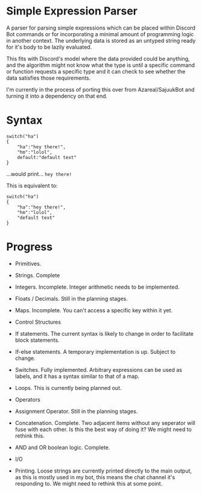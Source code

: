 # Simple Expression Parser

A parser for parsing simple expressions which can be placed within Discord Bot commands or for incorporating a minimal amount of programming logic in another context. The underlying data is stored as an untyped  string ready for it's body to be lazily evaluated.

This fits with Discord's model where the data provided could be anything, and the algorithm might not know what the type is until a specific command or function requests a specific type and it can check to see whether the data satisfies those requirements.

I'm currently in the process of porting this over from Azareal/SajuukBot and turning it into a dependency on that end.

# Syntax
```
switch("ha")
{
	"ha":"hey there!",
	"hm":"lolol",
	default:"default text"
}
```
...would print... `hey there!`

This is equivalent to:

```
switch("ha")
{
	"ha":"hey there!",
	"hm":"lolol",
	"default text"
}
```

# Progress

* Primitives.

 * Strings. Complete

 * Integers. Incomplete. Integer arithmetic needs to be implemented.

 * Floats / Decimals. Still in the planning stages.

 * Maps. Incomplete. You can't access a specific key within it yet.

* Control Structures

 * If statements. The current syntax is likely to change in order to facilitate block statements.

 * If-else statements. A temporary implementation is up. Subject to change.

 * Switches. Fully implemented. Arbitrary expressions can be used as labels, and it has a syntax similar to that of a map.

 * Loops. This is currently being planned out.

* Operators

 * Assignment Operator. Still in the planning stages.

 * Concatenation. Complete. Two adjacent items without any seperator will fuse with each other. Is this the best way of doing it? We might need to rethink this.

 * AND and OR boolean logic. Complete.

* I/O

 * Printing. Loose strings are currently printed directly to the main output, as this is mostly used in my bot, this means the chat channel it's responding to. We might need to rethink this at some point.

